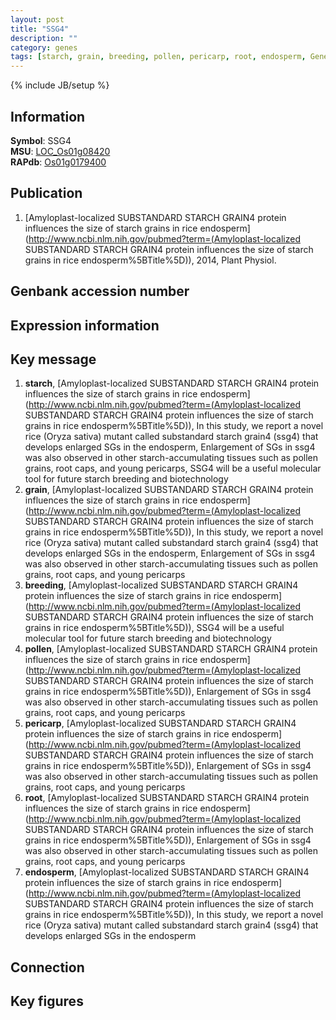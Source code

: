 ```yaml
---
layout: post
title: "SSG4"
description: ""
category: genes
tags: [starch, grain, breeding, pollen, pericarp, root, endosperm, Gene]
---
```

{% include JB/setup %}

## Information
__Symbol__: SSG4  
__MSU__: [LOC_Os01g08420](http://rice.plantbiology.msu.edu/cgi-bin/ORF_infopage.cgi?orf=LOC_Os01g08420)  
__RAPdb__: [Os01g0179400](http://rapdb.dna.affrc.go.jp/viewer/gbrowse_details/irgsp1?name=Os01g0179400)  

## Publication
1. [Amyloplast-localized SUBSTANDARD STARCH GRAIN4 protein influences the size of starch grains in rice endosperm](http://www.ncbi.nlm.nih.gov/pubmed?term=(Amyloplast-localized SUBSTANDARD STARCH GRAIN4 protein influences the size of starch grains in rice endosperm%5BTitle%5D)), 2014, Plant Physiol.

## Genbank accession number

## Expression information

## Key message
1. __starch__, [Amyloplast-localized SUBSTANDARD STARCH GRAIN4 protein influences the size of starch grains in rice endosperm](http://www.ncbi.nlm.nih.gov/pubmed?term=(Amyloplast-localized SUBSTANDARD STARCH GRAIN4 protein influences the size of starch grains in rice endosperm%5BTitle%5D)),  In this study, we report a novel rice (Oryza sativa) mutant called substandard starch grain4 (ssg4) that develops enlarged SGs in the endosperm, Enlargement of SGs in ssg4 was also observed in other starch-accumulating tissues such as pollen grains, root caps, and young pericarps, SSG4 will be a useful molecular tool for future starch breeding and biotechnology
2. __grain__, [Amyloplast-localized SUBSTANDARD STARCH GRAIN4 protein influences the size of starch grains in rice endosperm](http://www.ncbi.nlm.nih.gov/pubmed?term=(Amyloplast-localized SUBSTANDARD STARCH GRAIN4 protein influences the size of starch grains in rice endosperm%5BTitle%5D)),  In this study, we report a novel rice (Oryza sativa) mutant called substandard starch grain4 (ssg4) that develops enlarged SGs in the endosperm, Enlargement of SGs in ssg4 was also observed in other starch-accumulating tissues such as pollen grains, root caps, and young pericarps
3. __breeding__, [Amyloplast-localized SUBSTANDARD STARCH GRAIN4 protein influences the size of starch grains in rice endosperm](http://www.ncbi.nlm.nih.gov/pubmed?term=(Amyloplast-localized SUBSTANDARD STARCH GRAIN4 protein influences the size of starch grains in rice endosperm%5BTitle%5D)),  SSG4 will be a useful molecular tool for future starch breeding and biotechnology
4. __pollen__, [Amyloplast-localized SUBSTANDARD STARCH GRAIN4 protein influences the size of starch grains in rice endosperm](http://www.ncbi.nlm.nih.gov/pubmed?term=(Amyloplast-localized SUBSTANDARD STARCH GRAIN4 protein influences the size of starch grains in rice endosperm%5BTitle%5D)),  Enlargement of SGs in ssg4 was also observed in other starch-accumulating tissues such as pollen grains, root caps, and young pericarps
5. __pericarp__, [Amyloplast-localized SUBSTANDARD STARCH GRAIN4 protein influences the size of starch grains in rice endosperm](http://www.ncbi.nlm.nih.gov/pubmed?term=(Amyloplast-localized SUBSTANDARD STARCH GRAIN4 protein influences the size of starch grains in rice endosperm%5BTitle%5D)),  Enlargement of SGs in ssg4 was also observed in other starch-accumulating tissues such as pollen grains, root caps, and young pericarps
6. __root__, [Amyloplast-localized SUBSTANDARD STARCH GRAIN4 protein influences the size of starch grains in rice endosperm](http://www.ncbi.nlm.nih.gov/pubmed?term=(Amyloplast-localized SUBSTANDARD STARCH GRAIN4 protein influences the size of starch grains in rice endosperm%5BTitle%5D)),  Enlargement of SGs in ssg4 was also observed in other starch-accumulating tissues such as pollen grains, root caps, and young pericarps
7. __endosperm__, [Amyloplast-localized SUBSTANDARD STARCH GRAIN4 protein influences the size of starch grains in rice endosperm](http://www.ncbi.nlm.nih.gov/pubmed?term=(Amyloplast-localized SUBSTANDARD STARCH GRAIN4 protein influences the size of starch grains in rice endosperm%5BTitle%5D)),  In this study, we report a novel rice (Oryza sativa) mutant called substandard starch grain4 (ssg4) that develops enlarged SGs in the endosperm

## Connection

## Key figures


